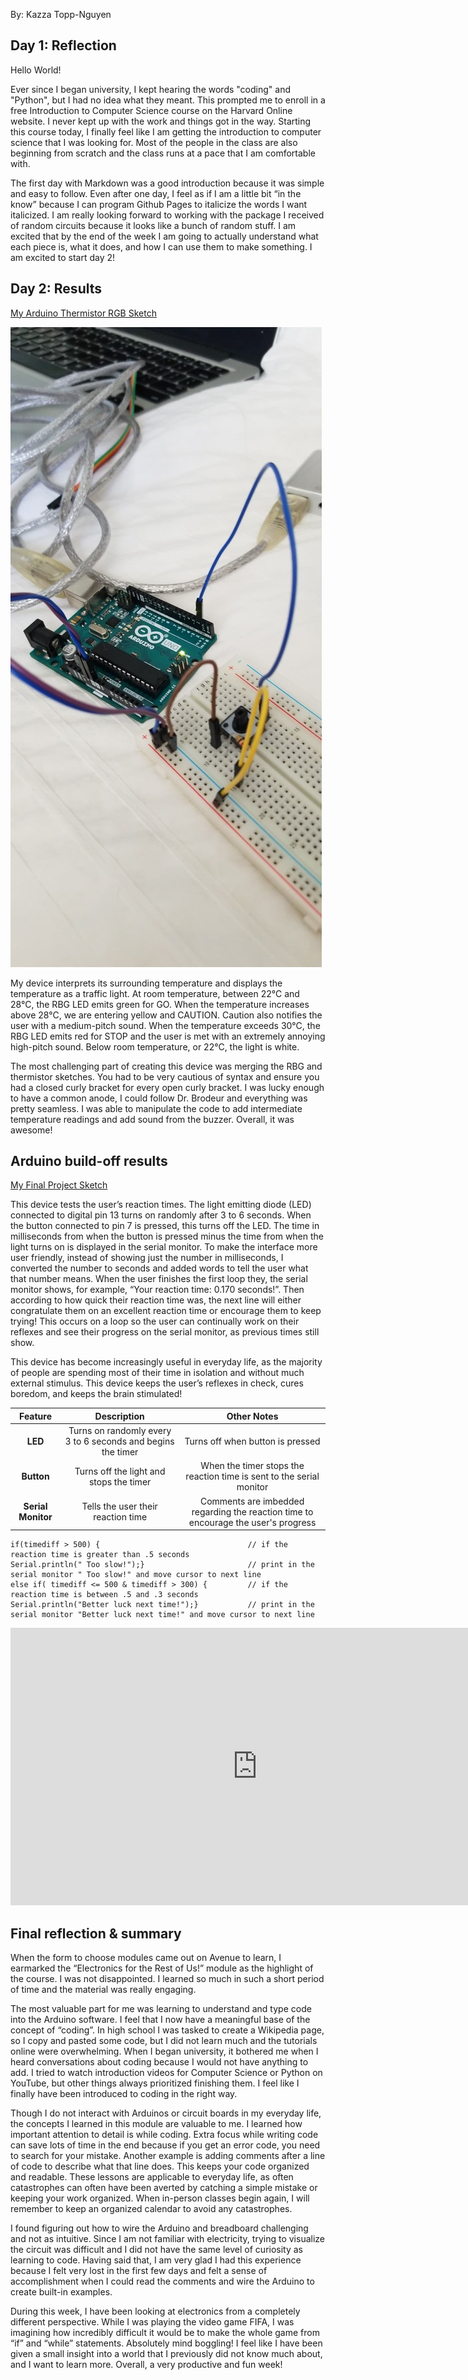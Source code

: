 By: Kazza Topp-Nguyen

## Day 1: Reflection
<!--
In this section, provide a ~250 word reflection on your first day of the module, and discuss why you're interested in this module and what you hope to take away from it.
-->

Hello World!

Ever since I began university, I kept hearing the words "coding" and "Python", but I had no idea what they meant. This prompted me to enroll in a free Introduction to Computer Science course on the Harvard Online website. I never kept up with the work and things got in the way. Starting this course today, I finally feel like I am getting the introduction to computer science that I was looking for. Most of the people in the class are also beginning from scratch and the class runs at a pace that I am comfortable with. 

The first day with Markdown was a good introduction because it was simple and easy to follow. Even after one day, I feel as if I am a little bit “in the know” because I can program Github Pages to italicize the words I want italicized. I am really looking forward to working with the package I received of random circuits because it looks like a bunch of random stuff. I am excited that by the end of the week I am going to actually understand what each piece is, what it does, and how I can use them to make something. I am excited to start day 2!

## Day 2: Results

[My Arduino Thermistor RGB Sketch](https://github.com/inspire-1a03/intersession-2020-kazzatopp-nguyen/blob/master/thermistor___RBG_v7_done.ino)

![A photo of an arduino circuit with a button](images/Button.jpg "Arduino Circuit from the Button Example")

My device interprets its surrounding temperature and displays the temperature as a traffic light. At room temperature, between 22°C and 28°C, the RBG LED emits green for GO. When the temperature increases above 28°C, we are entering yellow and CAUTION. Caution also notifies the user with a medium-pitch sound. When the temperature exceeds 30°C, the RBG LED emits red for STOP and the user is met with an extremely annoying high-pitch sound. Below room temperature, or 22°C, the light is white. 

The most challenging part of creating this device was merging the RBG and thermistor sketches. You had to be very cautious of syntax and ensure you had a closed curly bracket for every open curly bracket. I was lucky enough to have a common anode, I could follow Dr. Brodeur and everything was pretty seamless. I was able to manipulate the code to add intermediate temperature readings and add sound from the buzzer. Overall, it was awesome!

## Arduino build-off results

[My Final Project Sketch](https://github.com/inspire-1a03/intersession-2020-kazzatopp-nguyen/blob/master/Reflex_test_v6.ino)

This device tests the user’s reaction times. The light emitting diode (LED) connected to digital pin 13 turns on randomly after 3 to 6 seconds. When the button connected to pin 7 is pressed, this turns off the LED. The time in milliseconds from when the button is pressed minus the time from when the light turns on is displayed in the serial monitor. To make the interface more user friendly, instead of showing just the number in milliseconds, I converted the number to seconds and added words to tell the user what that number means. When the user finishes the first loop they, the serial monitor shows, for example, “Your reaction time: 0.170 seconds!”. Then according to how quick their reaction time was, the next line will either congratulate them on an excellent reaction time or encourage them to keep trying! This occurs on a loop so the user can continually work on their reflexes and see their progress on the serial monitor, as previous times still show. 

This device has become increasingly useful in everyday life, as the majority of people are spending most of their time in isolation and without much external stimulus. This device keeps the user’s reflexes in check, cures boredom, and keeps the brain stimulated!


| Feature | Description | Other Notes |
|:---------:|:-------------:|:-------------:|
|**LED**| Turns on randomly every 3 to 6 seconds and begins the timer| Turns off when button is pressed            |
|**Button**| Turns off the light and stops the timer|When the timer stops the reaction time is sent to the serial monitor|
|**Serial Monitor**| Tells the user their reaction time | Comments are imbedded regarding the reaction time to encourage the user's progress |



```
if(timediff > 500) {                                 // if the reaction time is greater than .5 seconds 
Serial.println(" Too slow!");}                       // print in the serial monitor " Too slow!" and move cursor to next line
else if( timediff <= 500 & timediff > 300) {         // if the reaction time is between .5 and .3 seconds
Serial.println("Better luck next time!");}           // print in the serial monitor "Better luck next time!" and move cursor to next line
```

<iframe width="789" height="444" src="https://www.youtube.com/embed/52CBKDwjjVw" frameborder="0" allow="accelerometer; autoplay; encrypted-media; gyroscope; picture-in-picture" allowfullscreen></iframe>




## Final reflection & summary

When the form to choose modules came out on Avenue to learn, I earmarked the “Electronics for the Rest of Us!” module as the highlight of the course. I was not disappointed. I learned so much in such a short period of time and the material was really engaging. 

The most valuable part for me was learning to understand and type code into the Arduino software. I feel that I now have a meaningful base of the concept of “coding”. In high school I was tasked to create a Wikipedia page, so I copy and pasted some code, but I did not learn much and the tutorials online were overwhelming. When I began university, it bothered me when I heard conversations about coding because I would not have anything to add. I tried to watch introduction videos for Computer Science or Python on YouTube, but other things always prioritized finishing them. I feel like I finally have been introduced to coding in the right way.

Though I do not interact with Arduinos or circuit boards in my everyday life, the concepts I learned in this module are valuable to me. I learned how important attention to detail is while coding. Extra focus while writing code can save lots of time in the end because if you get an error code, you need to search for your mistake. Another example is adding comments after a line of code to describe what that line does. This keeps your code organized and readable. These lessons are applicable to everyday life, as often catastrophes can often have been averted by catching a simple mistake or keeping your work organized. When in-person classes begin again, I will remember to keep an organized calendar to avoid any catastrophes. 

I found figuring out how to wire the Arduino and breadboard challenging and not as intuitive. Since I am not familiar with electricity, trying to visualize the circuit was difficult and I did not have the same level of curiosity as learning to code. Having said that, I am very glad I had this experience because I felt very lost in the first few days and felt a sense of accomplishment when I could read the comments and wire the Arduino to create built-in examples. 

During this week, I have been looking at electronics from a completely different perspective. While I was playing the video game FIFA, I was imagining how incredibly difficult it would be to make the whole game from “if” and “while” statements. Absolutely mind boggling! I feel like I have been given a small insight into a world that I previously did not know much about, and I want to learn more. Overall, a very productive and fun week!


